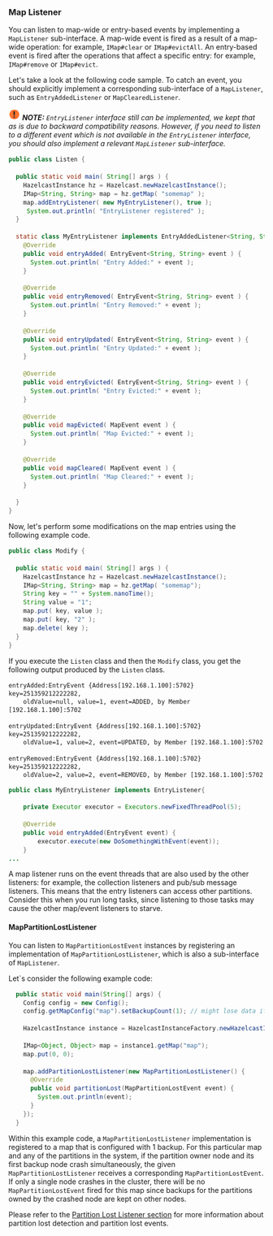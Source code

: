 


### Map Listener

You can listen to map-wide or entry-based events by implementing a `MapListener` sub-interface. 
A map-wide event is fired as a result of a map-wide operation: for example, `IMap#clear` or `IMap#evictAll`.
An entry-based event is fired after the operations that affect a specific entry: for example, `IMap#remove` or `IMap#evict`.


Let's take a look at the following code sample. To catch an event, you should explicitly implement a corresponding sub-interface of a `MapListener`, such as `EntryAddedListener` or `MapClearedListener`.

![image](images/NoteSmall.jpg) ***NOTE:*** *`EntryListener` interface still can be implemented, we kept that as is due to backward compatibility reasons. However, if you need to listen to a different event which is not available in the `EntryListener` interface, you should also implement a relevant `MapListener` sub-interface.*

```java
public class Listen {

  public static void main( String[] args ) {
    HazelcastInstance hz = Hazelcast.newHazelcastInstance();
    IMap<String, String> map = hz.getMap( "somemap" );
    map.addEntryListener( new MyEntryListener(), true );
     System.out.println( "EntryListener registered" );
  }

  static class MyEntryListener implements EntryAddedListener<String, String>, EntryRemovedListener<String, String>, EntryUpdatedListener<String, String>, EntryEvictedListener<String, String> , MapEvictedListener, MapClearedListener   {
    @Override
    public void entryAdded( EntryEvent<String, String> event ) {
      System.out.println( "Entry Added:" + event );
    }

    @Override
    public void entryRemoved( EntryEvent<String, String> event ) {
      System.out.println( "Entry Removed:" + event );
    }

    @Override
    public void entryUpdated( EntryEvent<String, String> event ) {
      System.out.println( "Entry Updated:" + event );
    }

    @Override
    public void entryEvicted( EntryEvent<String, String> event ) {
      System.out.println( "Entry Evicted:" + event );
    }

    @Override
    public void mapEvicted( MapEvent event ) {
      System.out.println( "Map Evicted:" + event );
    }
   
    @Override
    public void mapCleared( MapEvent event ) {
      System.out.println( "Map Cleared:" + event );
    }

  }
}
```

Now, let's perform some modifications on the map entries using the following example code.

```java
public class Modify {

  public static void main( String[] args ) {
    HazelcastInstance hz = Hazelcast.newHazelcastInstance();
    IMap<String, String> map = hz.getMap( "somemap");
    String key = "" + System.nanoTime();
    String value = "1";
    map.put( key, value );
    map.put( key, "2" );
    map.delete( key );
  }
}
```

If you execute the `Listen` class and then the `Modify` class, you get the following output produced by the `Listen` class. 

```
entryAdded:EntryEvent {Address[192.168.1.100]:5702} key=251359212222282,
    oldValue=null, value=1, event=ADDED, by Member [192.168.1.100]:5702

entryUpdated:EntryEvent {Address[192.168.1.100]:5702} key=251359212222282,
    oldValue=1, value=2, event=UPDATED, by Member [192.168.1.100]:5702

entryRemoved:EntryEvent {Address[192.168.1.100]:5702} key=251359212222282,
    oldValue=2, value=2, event=REMOVED, by Member [192.168.1.100]:5702
```


```java
public class MyEntryListener implements EntryListener{

    private Executor executor = Executors.newFixedThreadPool(5);

    @Override
    public void entryAdded(EntryEvent event) {
        executor.execute(new DoSomethingWithEvent(event));
    }
...
```
A map listener runs on the event threads that are also used by the other listeners: for example, the collection listeners and pub/sub message listeners. This means that the entry listeners can access other partitions. Consider this when you run long tasks, since listening to those tasks may cause the other map/event listeners to starve.

#### MapPartitionLostListener

You can listen to `MapPartitionLostEvent` instances by registering an implementation of `MapPartitionLostListener`, which is also a sub-interface of `MapListener`.

Let`s consider the following example code:

```java
  public static void main(String[] args) {
    Config config = new Config();
    config.getMapConfig("map").setBackupCount(1); // might lose data if any node crashes

    HazelcastInstance instance = HazelcastInstanceFactory.newHazelcastInstance(config);

    IMap<Object, Object> map = instance1.getMap("map");
    map.put(0, 0);

    map.addPartitionLostListener(new MapPartitionLostListener() {
      @Override
      public void partitionLost(MapPartitionLostEvent event) {
        System.out.println(event);
      }
    });
  }
```

Within this example code, a `MapPartitionLostListener` implementation is registered to a map that is configured with 1 backup. For this particular map and any of the partitions in the system, if the partition owner node and its first backup node crash simultaneously, the given `MapPartitionLostListener` receives a 
corresponding `MapPartitionLostEvent`. If only a single node crashes in the cluster, there will be no `MapPartitionLostEvent` fired for this map since backups for the partitions owned by the crashed node are kept on other nodes. 

Please refer to the [Partition Lost Listener section](#partition-lost-listener) for more information about partition lost detection and partition lost events.


